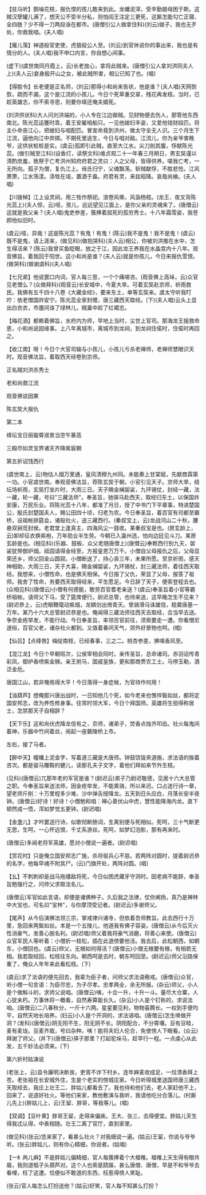 <!-- { "loadSidebar": true } -->
【驻马听】鹊噪花枝，报仇恨的孩儿敢来到此。龙蟠泥滓，受辛勤娘母困于斯。这贼汉孽罐儿满了，想天公不受半分私，则怕阎王注定三更死，这厮怎能勾亡正寝、全四肢？少不得一刀两段诛在都市。(唐僧引公人做拿住科)(刘云)娘子，我也无歹处，你救我咱。(夫人唱)

【雁儿落】神道般官吏使，虎狼般公人至。(刘云)到官休说你的事出来，我也是有情分的人。(夫人唱)我不申口内言，你自想心间事。

(虚下)(虞世南同丹霞上，云)长老放心，拿将此贼来。(唐僧引公人拿刘洪同夫人上)(夫人云)妾身殷开山之女，被此贼所害，相公已知了也。(唱)

【得胜令】长老便是正名师，(刘云)那得小和尚来告状，他是谁？(夫人唱)天网恢恢，疏而不漏，这个是江流的小孩儿。今日个死草重交翠，残花再发枝。当时，已趁英雄志，你不索寻思，则要你填还俺夫婿死。

(刘洪供状科)大人问刘洪端的，小人专在江边做贼。见财物便去伤人，那管他东西南北。陈光蕊运蹇时乖，着王安雇咱船只。一见他媳妇丰姿，又爱他钱财段匹。将主仆命丧江心，把媳妇与咱配匹。冒宣命竟到洪州，做太守全无人识。三个月生下江流，逼他向江中弃掷。不期死里逃生，今日与咱对敌。江流儿，你为亲爷害晚爷，这供状桩桩是实。(虞云)孤即引此贼，直至大江水。尖刀剖其腹，俘献陈光蕊。(做引贼至江科)(设香灯，读祭文科)维贞观二十一年春三月朔日，男玄奘谨以清酌庶羞，致祭于亡考洪州知府府君之灵曰：人之父母，皆得供养。嗟我亡考，一无所向。孤子为僧，复仇江上。母氏归宁，父魂飘荡。斩贼献俘，不胜悲怆。江风萧萧，江水荡漾。涤牲在俎，置酒于盎。府君有灵，来兹昭降。哀哉尚飨。(夫人唱)

【川拨棹】江上设灵祠，用三牲作祭祀。浪卷风嘶，风袅杨枝。(龙王、夜叉背陈光蕊上)(夫人惊，云)哑，孩儿，远远望见江面上，是你父亲的灵魂来了。(唐僧云)这就是我父亲？(夫人唱)鬼吏参差，簇捧着屈死的孤穷秀士。十八年霜雪姿，我苍颜他似旧时。

(虞云)哑，异哉！这是陈光蕊？有鬼！有鬼！(陈云)我不是鬼！我不是鬼！(虞云)既不是鬼，请上涯来，(做见科)(做抱哭科)(夫人云)相公，你被刘洪推在水中，怎生得活来？(陈云)我曾买鱼眨眼，放之于江，因此龙王养我在水晶宫内十八年。观音佛旨，着我回于阳世。这小和尚是谁？(夫人云)就是你孩儿，今日来报仇雪恨。(做哭科)(做谢虞科)(夫人唱)

【七兄弟】他说罢口内词，官人每三思，一个个痛嗟咨。(观音佛上高垛，云)众官见老僧么？(众做拜科)(观音云)长安城中，今夏大旱。可着玄奘赴京师，祈雨救民。我佛有五千四十八卷《大藏金经》，要来东土，单等玄奘来。虞太守听我叮咛：依老僧国祚安宁。陈光蕊全家封赠，唐三藏西天取经。(下)(夫人唱)云头上显出白衣衣，市廛间诛了绿林儿，贼巢中趁了红裙志。

【梅花酒】都赖着佛旨，水府内为师，早地上当时，尘世上官司。那海龙王报救命恩，小和尚说因缘事。上八年离城市，离城市到龙祠，到龙祠住偌时，住偌时再回之。

【收江南】呀！今日个大官司输与小孩儿，小孩儿亏杀老禅师，老禅师慧眼识天时。观音佛法旨，着取西天经卷到京师。

正名贼刘洪杀秀士

老和尚救江流

观音佛说因果

陈玄奘大报仇
　

第二本

绛坛宝日丽璇霄淑景当空午篆高

三殿尽如灵宝界诸天齐降紫宸朝

第五折诏饯西行

(虞世南上，云)物估人烟万里通，皇风清穆九州同。未能奏上甘棠赋，先献商霖第一功。小官虞世南。奉观音佛法旨，荐陈玄奘于朝，小官引见天子。京师大旱，结坛场祈雨，玄奘打坐片时，大雨三日。天子赐金襕袈裟，九环锡仗，封经一藏，法一藏，轮一藏，号曰"三藏法师"。奉圣旨，驰驿马赴西天，取经归东土，以保国祚安康，万民乐业。将陈光蕊十八年，都准了月日，授了中书门下平章事，特进楚国公，殷氏封楚国夫人，赐公田四十顷，归老为农。今日奉圣旨，着百官有司都至霸桥，设祖帐排筵会，诸般社火，送三藏西行。(秦叔宝上，云)龙战河山二十秋，腰悬双锏觅封侯。老君堂上逢真主，四海风尘一鼓收。某秦叔宝是也。(房玄龄上，云)卸却征衣换紫袍，万年勋业半生劳。今朝已入瀛州选，怕向边廷见斗刀。某房玄龄是也。(相见科)(乐器、鼓板、众父老随唐僧上)(唐僧云)奉敕西行别九天，袈裟犹带御炉烟。祗园请得金经至，方报皇恩万万千。小僧自父母报仇之后，父母显荣还乡，师父回金山圆寂。小僧断送了，持心丧三年，未果所愿。至京祈雨，感天神相助，大雨三日，天子大喜，赐金襕袈裟，九环锡杖，封三藏法师，着往西天取经。我想来，小僧性命，也是佛天相保。今日报了父仇，荣显了父母，报答了祖师。我舍了性命，务要西天取得经来，平生愿足。今日辞了天子，便索登程去也。(众相见科)(唐僧云)小僧有何德能，敢劳百官耆老亲送？(虞云)奉圣旨着小官等霸桥祖帐。请师父下马，受了筵席便行。尉迟总管，也待来送，这早晚怎生不见来？(尉迟恭上，云)虎眼鞭麾动紫烟，龙鳞剑出倚青天。曾骑滑马诛雄信，稳奠唐基一万年。某乃十六大总管尉迟恭是也。俺闻得三藏法师往西天去取经，合当早去送。争奈金疮举发，不能行动。今日奉圣旨，率领百官前往，须索要走一遭。你看僧尼道俗，百官父老，诸杂社火都到。又值着春间天气，郊外好景物也呵。(唱)

【仙吕】【点绛唇】梅绽南枝，已经春事，三之二。桃杏参差，拂嗅香风至。

【混江龙】今日个早朝班次，公侯宰相会同时。亲传圣旨，总命诸司。赤羽诏传青彩凤，御炉香喷紫金狮。亲王驸马，国戚皇族，更和那商贾农工士。马停玉勒，酒泛金卮。

唐国江山，若非俺焉得大平！今日落得一身症候，为官待作何用！

【油葫芦】想俺那兴唐出战时，一日知他几个死，如今老来也憔悴鬓如丝，都将定国安邦志，改为养性修身事。往常时领大军，今日个拜国师。英雄将生扭得称居士，怎禁那天子自相辞？

【天下乐】这和尚伏虎降龙信有之，京师，诸弟子，焚香点烛齐叩齿。社火每鬼间着神，乐器中竹间着丝，闹起一座霸陵桥上市。

左右，接了马者。

【醉中天】幢幡上泥金字，写着道三藏是大唐师。钟鼓饶钹夹道施，求法语的挨着咨次。都是骏马雕鞍的健儿，读那孔夫子文字，着他们拜如来节外生枝。

(见科)(唐僧云)兀那年老的军官是谁？(尉迟云)弟子乃尉迟敬德，见居十六大总管之职。今奉圣旨来送法师，因金疮举发，不能乘骑，所以来迟。口占送行诗一章，望老师斤削：十万里程多少难，沙中弹舌授降龙。五天到日头应白，月落长安半夜钟。(唐僧云)好诗！好诗！小僧勉和咱：禅心善伏山中虎，慧性能降海内龙。直下顿然成一悟，浑如梦觉五更钟。(尉迟唱)

【金盏儿】才吟罢送行诗，似歌彻断肠词，生离别便与死相似。死呵，三十气断更无思，生呵，一心怀远恨，千丈系游丝。死呵，如梦幻泡影，那有再来时。

(唐僧云)多闻老将军英雄，愿对小僧说一遍者。(尉迟唱)

【赏花时】只是俺立国安邦志广施，杀将驱兵心不慈。若两阵对圆时，提着尉迟恭的名字，他每早魂不附其尸。(云)门旗开处，两阵对圆。(唱)

【幺】不刺刺却是战马拖缰敌将死，今日似困虎藏牙守洞时。因老病不能辞，奉圣旨勉强行之，问师父求取法名儿。

(唐僧云)军官如此言语，却便是诸佛种子。久后我之法律，仗你阐扬，真乃是禅林中大宝也，可名曰"宝林"，与你摩顶受记者。(尉迟云)多谢师父。

【尾声】从今后演佛法领三宗，掌戒律兴诸寺，但依着吾师教旨。此去西行十万里，急回来两鬓如丝。本是一个五陵儿，他道我有佛子容姿。(唐僧云)从今后灭火性消豪气，发善心脱名利。(尉迟唱)师父着我将豪气消磨，将善心来使。(唐僧云)众官军民人等听着：小僧折一枝松，插在此道傍要他活。我去后，此松朝西，如朝东，小僧回也。(虞云)师父，无根如何得活？(唐僧云)小僧无根要有根，有相若无相。我若取经回，松枝往东向。朝西呵是去时，朝东呵回至。(尉迟云)师父沿路保重了，俺众人年年来此看松枝。(下)

(虞云)求了法语的便先回去，我辈为臣子者，问师父求法语儆戒。(唐僧云)众官，听小僧一句言语：为臣尽忠，为子尽孝。忠孝两全，余无所报。(杂云)师父，小人是个做斛斗的，求师父说咱。(唐僧云)咦，十合一升，十升一斗。量尽大仓粟，人心犹未朽。万事休将一概看，自然寿算能长久。(杂云)小人是个钉称的，求说法咱。(唐僧云)二八春秋分，一斤十六两。星星要见利，物物喜腾长。一权到手便均平，自然天地长培养。(妇云)小人是个开洞的，求法语咱。(唐僧云)怎生唤做开洞？(发科)(唐僧云)阴无阳不生，阳无阴不长。阴阳配合，不分霄壤。豆有豆畦，麦有麦垅。豆麦齐栽，号曰杂种。咦！能将夫妇人伦合，免使傍人下眼看。(众云)拜谢了师父。(并下)(唐僧云)驿子那里？打起驼垛马，趁早行一程。一点虔心从此发，五千妙法必须来。(下)

第六折村姑演说

(老张上，云)县令廉明决断良，吏胥不诈下村乡。连年麻麦收成足，一炷清香拜上苍。老张祖在长安城外住，生是个老实的傍城庄家。今日听得城里送国师唐三藏西天取经去，我庄上壮王二、胖姑儿都看去了。我也待和他们去，老人家赶他不上，回来了，说道好社火。等他们来家，教他敷演与我听，我请他吃分合落儿。(村厮儿先上)(胖姑儿上，云)王留、胖哥，等我等儿。(唱)

【双调】【豆叶黄】胖哥王留，走得来偏疾。王大、张三，去得便宜。胖姑儿天生得我忒认得，中表相随。壮王二离了官厅，直到家里。

(做见科)(张云)恁来家了，看甚么社火？对我细说一遍。(姑云)王留，你说与爷爷听。(张云)胖姑儿，则有你心精细，你说者。(姑唱)

【一糹呙儿麻】不是胖姑儿偏精细，官人每簇捧着个大檑椎。檑椎上天生得有眼共眉，我则道瓠子头葫芦对。这个人也索是跷蹊，甚么唐僧、唐僧，早是不和爷爷去看哩，枉了这遭。恰便似不敢道的东西，枉惹得傍人笑耻。

(张云)官人每怎么打扮送他？(姑云)好笑，官人每不知甚么打扮？

